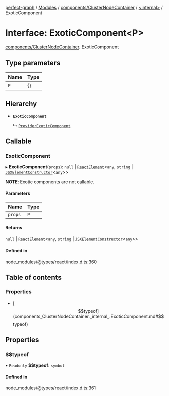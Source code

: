 [perfect-graph](../README.md) / [Modules](../modules.md) / [components/ClusterNodeContainer](../modules/components_ClusterNodeContainer.md) / [<internal\>](../modules/components_ClusterNodeContainer._internal_.md) / ExoticComponent

# Interface: ExoticComponent<P\>

[components/ClusterNodeContainer](../modules/components_ClusterNodeContainer.md).[<internal>](../modules/components_ClusterNodeContainer._internal_.md).ExoticComponent

## Type parameters

| Name | Type |
| :------ | :------ |
| `P` | {} |

## Hierarchy

- **`ExoticComponent`**

  ↳ [`ProviderExoticComponent`](components_ClusterNodeContainer._internal_.ProviderExoticComponent.md)

## Callable

### ExoticComponent

▸ **ExoticComponent**(`props`): ``null`` \| [`ReactElement`](components_ClusterNodeContainer._internal_.ReactElement.md)<`any`, `string` \| [`JSXElementConstructor`](../modules/components_ClusterNodeContainer._internal_.md#jsxelementconstructor)<`any`\>\>

**NOTE**: Exotic components are not callable.

#### Parameters

| Name | Type |
| :------ | :------ |
| `props` | `P` |

#### Returns

``null`` \| [`ReactElement`](components_ClusterNodeContainer._internal_.ReactElement.md)<`any`, `string` \| [`JSXElementConstructor`](../modules/components_ClusterNodeContainer._internal_.md#jsxelementconstructor)<`any`\>\>

#### Defined in

node_modules/@types/react/index.d.ts:360

## Table of contents

### Properties

- [$$typeof](components_ClusterNodeContainer._internal_.ExoticComponent.md#$$typeof)

## Properties

### $$typeof

• `Readonly` **$$typeof**: `symbol`

#### Defined in

node_modules/@types/react/index.d.ts:361
